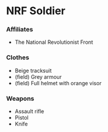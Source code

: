 NRF Soldier
===

### Affiliates
- The National Revolutionist Front

### Clothes
- Beige tracksuit
- (field) Grey armour
- (field) Full helmet with orange visor

### Weapons
- Assault rifle
- Pistol
- Knife

